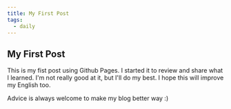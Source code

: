 ```yaml
---
title: My First Post
tags:
  - daily
---
```


## My First Post

This is my fist post using Github Pages. I started it to review and share what I learned. I'm not really good at it, but I'll do my best. I hope this will improve my English too. 

Advice is always welcome to make my blog better way :)

